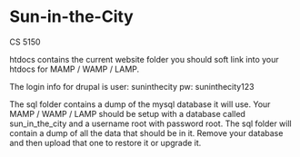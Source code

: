 Sun-in-the-City
===============

CS 5150

htdocs contains the current website folder you should soft link into your htdocs for MAMP / WAMP / LAMP.

The login info for drupal is
user: suninthecity
pw: suninthecity123

The sql folder contains a dump of the mysql database it will use. Your MAMP / WAMP / LAMP should be setup with a database called sun_in_the_city and a username root with password root. The sql folder will contain a dump of all the data that should be in it. Remove your database and then upload that one to restore it or upgrade it.